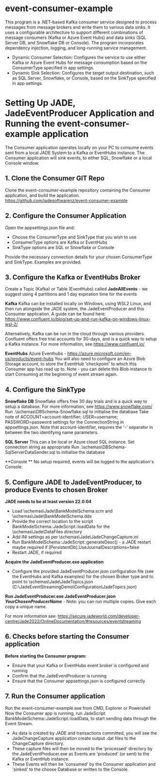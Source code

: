 #  event-consumer-example
This program is a .NET-based Kafka consumer service designed to process messages from message brokers and write them to various data sinks. 
It uses a configurable architecture to support different combinations of message consumers (Kafka or Azure Event Hubs) and data sinks (SQL Server DB, and Snowflake DB or Console). The program incorporates dependency injection, logging, and long-running service management.
- Dynamic Consumer Selection: Configures the service to use either Kafka or Azure Event Hubs for message consumption based on the ConsumerType specified in app settings.
- Dynamic Sink Selection: Configures the target output destination, such as SQL Server, Snowflake, or Console, based on the SinkType specified in app settings.



#  Setting Up JADE, JadeEventProducer Application and Running the event-consumer-example application
The Consumer application operates locally on your PC to consume events sent from a local JADE System to a Kafka or EventHubs instance.  The Consumer application will sink events, to either SQL, Snowflake or a local Console window.


## 1.	Clone the Consumer GIT Repo
Clone the event-consumer-example repository containing the Consumer application, and build the application.
https://github.com/jadesoftwarenz/event-consumer-example


## 2.	Configure the Consumer Application
	
Open the appsettings.json file and:
- Choose the ConsumerType and SinkType that you wish to use
- ConsumerType options are Kafka or EventHubs
- SinkType options are SQL or Snowflake or Console

Provide the necessary connection details for your chosen ConsumerType and SinkType.  Examples are provided.


## 3.	Configure the Kafka or EventHubs Broker 
Create a Topic (Kafka) or Table (EventHubs) called **JadeAllEvents** - we suggest using 4 partitions and 1 day expiration time for the events

**Kafka**
Kafka can be installed locally on Windows, using WSL2 Linux, and then run alongside the JADE system, the JadeEventProducer and this Consumer application. A guide can be found here:  https://www.confluent.io/blog/set-up-and-run-kafka-on-windows-linux-wsl-2/

Alternatively, Kafka can be run in the cloud through various providers.
Confluent offers free trial accounts for 30-days, and is a quick way to setup a Kafka instance.  For more information, see  https://www.confluent.io/

**EventHubs**
Azure Eventhubs - https://azure.microsoft.com/en-us/products/event-hubs
You will also need to configure an Azure Blob Storage account, to store the EventHub 'checkpoint' to which this Consumer app has read up to.  Note - you can delete this Blob instance to start Consuming at the beginning of event stream again.


## 4.  Configure the SinkType
**Snowflake DB**
Snowflake offers free 30 day trials and is a quick way to setup a database.  For more information, see https://www.snowflake.com/
Run .\schemas\DBSchema-Snowflake.sql to initialise the database
Take note of ACCOUNT=account-identifier; USER=username; PASSWORD=password settings for the ConnectionString in appsettings.json.  Note that account-identifier, requires the '-' separator in between the two identifying name parameters.

**SQL Server** 
This can a be local or Azure cloud SQL instance.  Set connection string as appropriate
Run .\schemas\DBSchema-SqlServerDataSender.sql to initialise the database

**Console **
No setup required, events will be logged to the application's Console.

## 5.  Configure JADE to JadeEventProducer, to produce Events to chosen Broker
**JADE needs to be at least version 22.0.04**

- Load \schemas\Jade\BankModelSchema.scm and \schemas\Jade\BankModelSchema.ddx
- Provide the correct location to the script BankModelSchema::JadeScript::loadData for the \schemas\Jade\DataFiles directory
- Add INI settings as per \schemas\Jade\JadeChangeCapture.ini
- Run BankModelSchema::JadeScript::generateDesc()   -  a JADE restart maybe required if [PersistentDb].UseJournalDescriptions=false
- Restart JADE, if required     

**Acquire the JadeEventProducer.exe application**
- Configure the provided JadeEventProducer.json configuration file (see the EventHubs and Kafka examples) for the chosen Broker type and to point to \schemas\Jade\JadeTopics.json (C:\\JadeEventStreamingDemo\\Configuration\\JadeTopics.json)

**Run JadeEventProducer.exe JadeEventProducer.json *YourChosenProducerName*** - Note: you can run multiple copies.  Give each copy a unique name.

For more information see:
https://secure.jadeworld.com/developer-centre/Jade2022/OnlineDocumentation/#resources/eventstreaming


## 6. Checks before starting the Consumer application
**Before starting the Consumer program:**
- Ensure that your Kafka or EventHubs event broker is configured and running 
- Confirm that the JadeEventProducer is running
- Ensure that the Consumer appsettings.json is configured correctly

## 7.	Run the Consumer application
Run the event-consumer-example.exe from CMD, Explorer or Powershell
Now the Consumer app is running, run JadeScript BankModelSchema::JadeScript::loadData, to start sending data through the Event Stream.

- As data is created by JADE and transactions committed, you will see the JadeChangeCapture application create output .dat files to the ChangeCapture directory. 
- These capture files will then be moved to the 'processed' directory by the JadeEventProducer.exe as Events are 'produced' (or sent) to the Kafka or EventHub instance.  
- These Events will then be 'consumed' by the Consumer application and 'sinked' to the choose Database or written to the Console.


